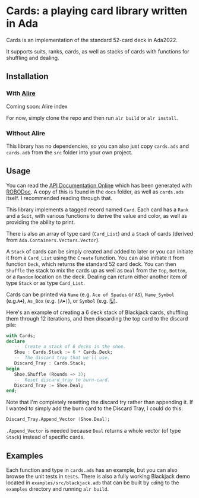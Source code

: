 # Cards: a playing card library written in Ada

Cards is an implementation of the standard 52-card deck in Ada2022.

It supports suits, ranks, cards, as well as stacks of cards with functions for shuffling and dealing.

## Installation

### With [Alire](https://alire.ada.dev/)

Coming soon: Alire index

For now, simply clone the repo and then run `alr build` or `alr install`.

### Without Alire

This library has no dependencies, so you can also just copy `cards.ads` and `cards.adb` from the `src` folder into your own project.

## Usage

You can read the [API Documentation Online](https://aj-ianozi.github.io/Cards/toc_index.html) which has been generated with [ROBODoc](https://github.com/gumpu/ROBODoc).  A copy of this is found in the `docs` folder, as well as `cards.ads` itself.  I recommended reading through that.

This library implements a tagged record named `Card`.  Each card has a `Rank` and a `Suit`, with various functions to derive the value and color, as well as providing the ability to print.

There is also an array of type card (`Card_List`) and a `Stack` of cards (derived from `Ada.Containers.Vectors.Vector`).

A `Stack` of cards can be simply created and added to later or you can initiate it from a `Card_List` using the `Create` function.  You can also initiate it from function `Deck`, which returns the standard 52 card deck.  You can then `Shuffle` the stack to mix the cards up as well as `Deal` from the `Top`, `Bottom`, or a `Random` location on the deck.  Dealing can return either another item of type `Stack` or as type `Card_List`.

Cards can be printed via `Name` (e.g. `Ace of Spades` or `AS`), `Name_Symbol` (e.g.`A♠`), `As_Box` (e.g. `|A♠|`), or `Symbol` (e.g. `🂡`).

Here's an example of creating a 6 deck stack of Blackjack cards, shuffling them through 12 iterations, and then discarding the top card to the discard pile:

```ada
with Cards;
declare
   --  Create a stack of 6 decks in the shoe.
   Shoe : Cards.Stack := 6 * Cards.Deck;
   --  The discard tray that we'll use.
   Discard_Tray : Cards.Stack;
begin
   Shoe.Shuffle (Rounds => 3);
   --  Reset discard_tray to burn-card.
   Discard_Tray := Shoe.Deal;
end;
```

Note that I'm completely resetting the discard try rather than appending it.  If I wanted to simply add the burn card to the Discard Tray, I could do this:
```ada
Discard_Tray.Append_Vector (Shoe.Deal);
```

`.Append_Vector` is needed because `Deal` returns a whole vector (of type `Stack`) instead of specific cards.

## Examples

Each function and type in `cards.ads` has an example, but you can also browse the unit tests in `tests`.  There is also a fully working Blackjack demo located in `examples/src/blackjack.adb` that can be built by `cd`ing to the `examples` directory and running `alr build`.
